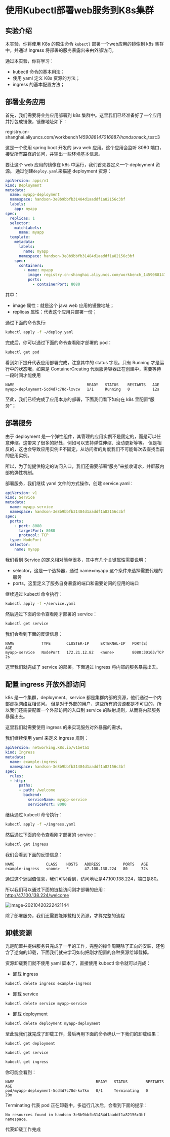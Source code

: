 # 使用Kubectl部署web服务到K8s集群


<!--more-->

## 实验介绍

本实验，你将使用 K8s 的原生命令 `kubectl` 部署一个web应用的镜像到 k8s 集群中，并通过 Ingress 将部署的服务暴露出来由外部访问。

通过本实验，你将学习：

- kubectl 命令的基本用法；
- 使用 yaml 定义 K8s 资源的方法；
- ingress 的基本配置方法；



## 部署业务应用

首先，我们需要将业务应用部署到 k8s 集群中。这里我们已经准备好了一个应用并打包成镜像，镜像地址如下：

registry.cn-shanghai.aliyuncs.com/workbench*1459088147016887/handson*ack_test:3

这是一个使用 spring boot 开发的 java web 应用。这个应用会监听 8080 端口，接受所有路径的访问，并输出一些环境基本信息。

要让这个 web 应用的镜像在 k8s 中运行，我们首先要定义一个 deployment 资源。
通过创建`deploy.yaml`来描述 deployment 资源：

```yaml
apiVersion: apps/v1
kind: Deployment
metadata:
  name: myapp-deployment
  namespace: handson-3e8b9bbfb31484d1aaddf1a82156c3bf
  labels:
    app: myapp
spec:
  replicas: 1
  selector:
    matchLabels:
      name: myapp
  template:
    metadata:
      labels:
        name: myapp
      namespace: handson-3e8b9bbfb31484d1aaddf1a82156c3bf
    spec:
      containers:
        - name: myapp
          image: registry.cn-shanghai.aliyuncs.com/workbench_1459088147016887/handson_ack_test:3
          ports:
            - containerPort: 8080
```

其中：

- image 属性：就是这个 java web 应用的镜像地址；
- replicas 属性：代表这个应用只部署一份；

通过下面的命令执行:

```bash
kubectl apply -f ~/deploy.yaml
```

完成后，你可以通过下面的命令查看刚才部署的 pod：

```bash
kubectl get pod
```

看到如下提升代表应用部署完成，注意其中的 status 字段。只有 Running 才是运行中的状态哦，如果是 ContainerCreating 代表服务容器正在创建中，需要等待一段时间才能使用

```console
NAME                                READY   STATUS    RESTARTS   AGE
myapp-deployment-5cd4d7c78d-lxvcw   1/1     Running   0          12s
```

至此，我们已经完成了应用本身的部署，下面我们看下如何在 k8s 里配置“服务”；

## 部署服务

由于 deployment 是一个弹性组件，其管理的应用实例不是固定的，而是可以任意伸缩。这带来了很多的好处，例如可以支持弹性伸缩、滚动更新等等。
但是相反的，这也会导致应用实例IP不固定，从访问者的角度我们不可能每次去查找当前的应用实例。

所以，为了能提供稳定的访问入口，我们还需要部署“服务”来接收请求，并屏蔽内部的弹性机制。

部署服务，我们继续 yaml 文件的方式操作，创建 service.yaml：

```yaml
apiVersion: v1
kind: Service
metadata:
  name: myapp-service
  namespace: handson-3e8b9bbfb31484d1aaddf1a82156c3bf
spec:
  ports:
    - port: 8080
      targetPort: 8080
      protocol: TCP
  type: NodePort
  selector:
    name: myapp
```

我们看到 Service 的定义相对简单很多，其中有几个关键属性需要说明：

- selector，这是一个选择器，通过 name=myapp 这个条件来选择需要代理的服务
- ports，这里定义了服务自身暴露的端口和需要访问的应用的端口

继续通过 kubectl 命令执行：

```bash
kubectl apply -f ~/service.yaml
```

然后通过下面的命令查看刚才部署的 service：

```bash
kubectl get service
```

我们会看到下面的反馈信息：

```console
NAME            TYPE       CLUSTER-IP     EXTERNAL-IP   PORT(S)          AGE
myapp-service   NodePort   172.21.12.82   <none>        8080:30163/TCP   2s
```

这里我们就完成了 service 的部署。下面通过 ingress 将内部的服务暴露出去。

## 配置 ingress 开放外部访问

k8s 是一个集群，deployment、service 都是集群内部的资源，他们通过一个内部虚拟网络互相访问。
但是对于外部的用户，这些所有的资源都是不可见的，所以我们还需要配置一个外部访问的入口到 service 的映射规则，从而将内部服务暴露出去。

这里我们就需要使用 ingress 的来实现服务对外暴露的需求。

我们继续使用 yaml 来定义 ingress 规则：

```yaml
apiVersion: networking.k8s.io/v1beta1
kind: Ingress
metadata:
  name: example-ingress
  namespace: handson-3e8b9bbfb31484d1aaddf1a82156c3bf
spec:
  rules:
  - http:
      paths:
      - path: /welcome
        backend:
          serviceName: myapp-service
          servicePort: 8080
```

继续通过 kubectl 命令执行：

```bash
kubectl apply -f ~/ingress.yaml
```

然后通过下面的命令查看刚才部署的 service：

```bash
kubectl get ingress
```

我们会看到下面的反馈信息：

```console
NAME              CLASS    HOSTS   ADDRESS          PORTS   AGE
example-ingress   <none>   *       47.100.138.224   80      72s
```

通过这个返回值信息，我们可以看到，访问地址是47.100.138.224，端口是80。

所以我们可以通过下面的链接访问刚才部署的应用：http://47.100.138.224/welcome

![image-20210420222421144](/k8s/image-20210420222421144.png)

除了部署服务，我们还需要能卸载相关资源，才算完整的流程

## 卸载资源

光是配置并提供服务只完成了一半的工作，完整的操作周期除了正向的安装，还包含了逆向的卸载，下面我们就来学习如何把刚才配置的各种资源给卸载掉。

资源卸载我们就不使用 yaml 脚本了，直接使用 kubectl 命令就可以完成：

- 卸载 ingress

```bash
kubectl delete ingress example-ingress
```

- 卸载 service

```bash
kubectl delete service myapp-service
```

- 卸载 deployment

```bash
kubectl delete deployment myapp-deployment
```

至此玩我们就完成了卸载工作，最后再用下面的命令确认一下我们的卸载结果：

```bash
kubectl get deployment
```

```bash
kubectl get service
```

```bash
kubectl get ingress
```

你可能会看到：

```console
NAME                                    READY   STATUS        RESTARTS   AGE
pod/myapp-deployment-5cd4d7c78d-kx7kn   0/1     Terminating   0          29m
```

Terminating 代表 pod 正在卸载中，多运行几次后，会看到下面的提示：

```console
No resources found in handson-3e8b9bbfb31484d1aaddf1a82156c3bf namespace.
```

代表卸载工作完成
